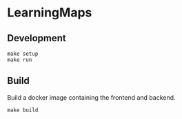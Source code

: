 # LearningMaps

## Development

```
make setup
make run
```

## Build

Build a docker image containing the frontend and backend.

```
make build
```